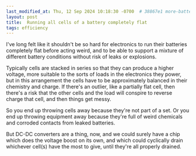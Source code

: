 ```yaml
---
last_modified_at: Thu, 12 Sep 2024 10:18:30 -0700  # 38867e1 more-battery-utilisation
layout: post
title:  Running all cells of a battery completely flat
tags: efficiency
---
```

I've long felt like it shouldn't be so hard for electronics to run their
batteries completely flat before acting weird, and to be able to support
a mixture of different battery conditions without risk of leaks or
explosions.

Typically cells are stacked in series so that they can produce a higher
voltage, more suitable to the sorts of loads in the electronics they
power, but in this arrangement the cells have to be approximately
balanced in their chemistry and charge.  If there's an outlier, like a
partially flat cell, then there's a risk that the other cells and the
load will conspire to reverse charge that cell, and then things get
messy.

So you end up throwing cells away because they're not part of a set.  Or
you end up throwing equipment away because they're full of weird
chemicals and corroded contacts from leaked batteries.

But DC-DC converters are a thing, now, and we could surely have a chip
which does the voltage boost on its own, and which could cyclically
drain whichever cell(s) have the most to give, until they're all
properly drained.
